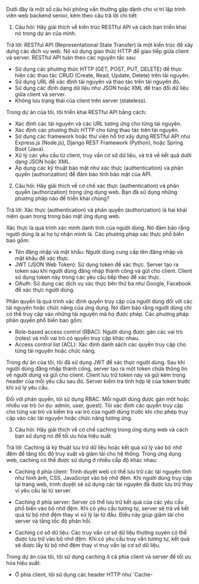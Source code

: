 Dưới đây là một số câu hỏi phỏng vấn thường gặp dành cho vị trí lập trình viên web backend senior, kèm theo câu trả lời chi tiết:

1. Câu hỏi: Hãy giải thích về kiến trúc RESTful API và cách bạn triển khai nó trong dự án của mình.

Trả lời: RESTful API (Representational State Transfer) là một kiến trúc để xây dựng các dịch vụ web. Nó sử dụng giao thức HTTP để giao tiếp giữa client và server. RESTful API tuân theo các nguyên tắc sau:
- Sử dụng các phương thức HTTP (GET, POST, PUT, DELETE) để thực hiện các thao tác CRUD (Create, Read, Update, Delete) trên tài nguyên.
- Sử dụng URL để xác định tài nguyên và thao tác trên tài nguyên đó.
- Sử dụng các định dạng dữ liệu như JSON hoặc XML để trao đổi dữ liệu giữa client và server.
- Không lưu trạng thái của client trên server (stateless).

Trong dự án của tôi, tôi triển khai RESTful API bằng cách:
- Xác định các tài nguyên và các URL tương ứng cho từng tài nguyên.
- Xác định các phương thức HTTP cho từng thao tác trên tài nguyên.
- Sử dụng các framework hoặc thư viện hỗ trợ xây dựng RESTful API như Express.js (Node.js), Django REST Framework (Python), hoặc Spring Boot (Java).
- Xử lý các yêu cầu từ client, truy vấn cơ sở dữ liệu, và trả về kết quả dưới dạng JSON hoặc XML.
- Áp dụng các kỹ thuật bảo mật như xác thực (authentication) và phân quyền (authorization) để đảm bảo tính bảo mật của API.

2. Câu hỏi: Hãy giải thích về cơ chế xác thực (authentication) và phân quyền (authorization) trong ứng dụng web. Bạn đã sử dụng những phương pháp nào để triển khai chúng?

Trả lời: Xác thực (authentication) và phân quyền (authorization) là hai khái niệm quan trọng trong bảo mật ứng dụng web.

Xác thực là quá trình xác minh danh tính của người dùng. Nó đảm bảo rằng người dùng là ai họ tự nhận mình là. Các phương pháp xác thực phổ biến bao gồm:
- Tên đăng nhập và mật khẩu: Người dùng cung cấp tên đăng nhập và mật khẩu để xác thực.
- JWT (JSON Web Token): Sử dụng token để xác thực. Server tạo ra token sau khi người dùng đăng nhập thành công và gửi cho client. Client sử dụng token này trong các yêu cầu tiếp theo để xác thực.
- OAuth: Sử dụng các dịch vụ xác thực bên thứ ba như Google, Facebook để xác thực người dùng.

Phân quyền là quá trình xác định quyền truy cập của người dùng đối với các tài nguyên hoặc chức năng của ứng dụng. Nó đảm bảo rằng người dùng chỉ có thể truy cập vào những tài nguyên mà họ được phép. Các phương pháp phân quyền phổ biến bao gồm:
- Role-based access control (RBAC): Người dùng được gán các vai trò (roles) và mỗi vai trò có quyền truy cập khác nhau.
- Access control list (ACL): Xác định danh sách các quyền truy cập cho từng tài nguyên hoặc chức năng.

Trong dự án của tôi, tôi đã sử dụng JWT để xác thực người dùng. Sau khi người dùng đăng nhập thành công, server tạo ra một token chứa thông tin về người dùng và gửi cho client. Client lưu trữ token này và gửi kèm trong header của mỗi yêu cầu sau đó. Server kiểm tra tính hợp lệ của token trước khi xử lý yêu cầu.

Đối với phân quyền, tôi sử dụng RBAC. Mỗi người dùng được gán một hoặc nhiều vai trò (ví dụ: admin, user, guest). Tôi xác định các quyền truy cập cho từng vai trò và kiểm tra vai trò của người dùng trước khi cho phép truy cập vào các tài nguyên hoặc chức năng tương ứng.

3. Câu hỏi: Hãy giải thích về cơ chế caching trong ứng dụng web và cách bạn sử dụng nó để tối ưu hóa hiệu suất.

Trả lời: Caching là kỹ thuật lưu trữ dữ liệu hoặc kết quả xử lý vào bộ nhớ đệm để tăng tốc độ truy xuất và giảm tải cho hệ thống. Trong ứng dụng web, caching có thể được sử dụng ở nhiều cấp độ khác nhau:

- Caching ở phía client: Trình duyệt web có thể lưu trữ các tài nguyên tĩnh như hình ảnh, CSS, JavaScript vào bộ nhớ đệm. Khi người dùng truy cập lại trang web, trình duyệt sẽ sử dụng các tài nguyên đã được lưu trữ thay vì yêu cầu lại từ server.

- Caching ở phía server: Server có thể lưu trữ kết quả của các yêu cầu phổ biến vào bộ nhớ đệm. Khi có yêu cầu tương tự, server sẽ trả về kết quả từ bộ nhớ đệm thay vì xử lý lại từ đầu. Điều này giúp giảm tải cho server và tăng tốc độ phản hồi.

- Caching cơ sở dữ liệu: Các truy vấn cơ sở dữ liệu thường xuyên có thể được lưu trữ vào bộ nhớ đệm. Khi có yêu cầu truy vấn tương tự, kết quả sẽ được lấy từ bộ nhớ đệm thay vì truy vấn lại cơ sở dữ liệu.

Trong dự án của tôi, tôi sử dụng caching ở cả phía client và server để tối ưu hóa hiệu suất:

- Ở phía client, tôi sử dụng các header HTTP như `Cache-
